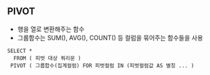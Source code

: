 ## PIVOT
* 행을 열로 변환해주는 함수
* 그룹함수는 SUM(), AVG(), COUNT() 등 컬럼을 묶어주는 함수들을 사용
~~~
SELECT *
  FROM ( 피벗 대상 쿼리문 )
 PIVOT ( 그룹합수(집계컬럼) FOR 피벗컬럼 IN (피벗컬럼값 AS 별칭 ... )
~~~
